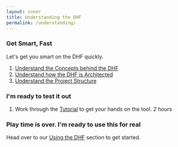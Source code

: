 ```yaml
---
layout: inner
title: Understanding the DHF
permalink: /understanding/
---
```


### Get Smart, Fast
Let's get you smart on the DHF quickly.

1. [Understand the Concepts behind the DHF](concepts.md)
1. [Understand how the DHF is Architected](architecture.md)
1. [Understand the Project Structure](projectstructure.md)

### I'm ready to test it out
1. Work through the [Tutorial](../tutorial/2x.md) to get your hands on the tool. <i class="fa fa-clock-o"></i> _2 hours_

### Play time is over. I'm ready to use this for real

Head over to our [Using the DHF](../using/using.md) section to get started.
